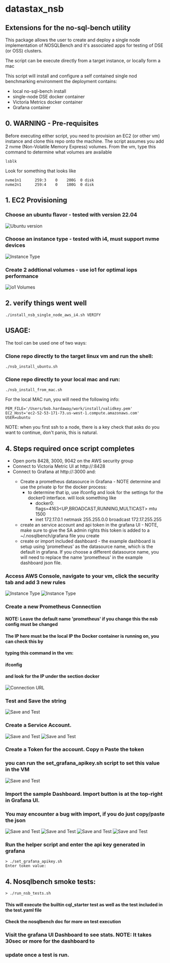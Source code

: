 # datastax_nsb
## Extensions for the no-sql-bench utility

This package allows the user to create and deploy a single node implementation of NOSQLBench
and it's associated apps for testing of DSE (or OSS) clusters.

The script can be execute directly from a target instance, or locally form a mac

This script will install and configure a self contained single nod benchmarking environment
 the deployment contains: 
  - local no-sql-bench install
  - single-node DSE docker container
  - Victoria Metrics docker container
  - Grafana container

## 0. WARNING - Pre-requisites

Before executing either script, you need to provision an EC2 (or other vm) instance and
clone this repo onto the machine. The script assumes you add 2 nvme (Non-Volatile Memory Express) 
volumes. From the vm, type this command to determine what volumes are available

```
lsblk
```

Look for something that looks like

    nvme1n1      259:3    0    200G  0 disk
    nvme2n1      259:4    0    100G  0 disk

## 1. EC2 Provisioning

### Choose an ubuntu flavor - tested with version 22.04

![Ubuntu version](./img/Ubuntu2204.png)

### Choose an instance type - tested with i4, must support nvme devices

![Instance Type](./img/EC2_i4.png)

### Create 2 addtional volumes - use io1 for optimal iops performance

![io1 Volumes](./img/nvme_volumes.png)

## 2. verify things went well
```
./install_nsb_single_node_aws_i4.sh VERIFY
```

## USAGE:

The tool can be used one of two ways:

### Clone repo directly to the target linux vm and run the shell:
```
./nsb_install_ubuntu.sh
```

### Clone repo directly to your local mac and run:
```
./nsb_install_from_mac.sh
```

For the local MAC run, you will need the following info:

```
PEM_FILE='/Users/bob.hardaway/work/install/validkey.pem'
EC2_Host='ec2-52-53-171-73.us-west-1.compute.amazonaws.com'
USER=ubuntu
```
NOTE: when you first ssh to a node, there is a key check that asks do you want to continue, don't panis, this is natural.

## 4. Steps required once script completes

 - Open ports 8428, 3000, 9042 on the AWS security group
 - Connect to Victoria Metric UI at http://<ip>:8428 
 - Connect to Grafana at http://<ip>:3000 and: 
   - Create a prometheus datasource in Grafana - NOTE determine and use the private ip for the docker process:
        - to determine that ip, use ifconfig and look for the settings for the docker0 interface. will look something like
           - docker0: flags=4163<UP,BROADCAST,RUNNING,MULTICAST>  mtu 1500
           - inet 172.17.0.1  netmask 255.255.0.0  broadcast 172.17.255.255
   - create an service account and api token in the grafana UI - NOTE, make sure to give the SA admin rights
      this token is added to a ~/.nosqlbench/grafana file you create
   -  create or import included dashboard - the example dashboard is setup using 'prometheus' as the 
       datasource name, which is the default in grafana. If you choose a different datasource name, you
       will need to replace the name 'prometheus' in the example dashboard json file.

### Access AWS Console, navigate to your vm, click the security tab and add 3 new rules

![Instance Type](./img/AWSSecurityGroup.png)
![Instance Type](./img/Add3Rules.png)

### Create a new Prometheus Connection
#### NOTE: Leave the default name 'prometheus' if you change this the nsb config must be changed
####  The IP here must be the local IP the Docker container is running on, you can check this by
####   typing this command in the vm: 
####            ifconfig
####   and look for the IP under the section docker

![Connection URL](./img/ConnectionIP.png)

### Test and Save the string

![Save and Test](./img/ProSaveandTest.png)

### Create a Service Account.

![Save and Test](./img/SAAdd.png)
![Save and Test](./img/ServiceAccountADMIN.png)

### Create a Token for the account. Copy n Paste the token
###  you can run the set_grafana_apikey.sh script to set this value in the VM

![Save and Test](./img/TokenCopy.png)

### Import the sample Dashboard. Import button is at the top-right in Grafana UI.
### You may encounter a bug with import, if you do just copy/paste the json

![Save and Test](./img/DashUpload.png)
![Save and Test](./img/DashImportRight.png)
![Save and Test](./img/AwSnap.png)
![Save and Test](./img/DashImport.png)

### Run the helper script and enter the api key generated in grafana 

```
> ./set_grafana_apikey.sh
Enter token value:
```



## 4. Nosqlbench smoke tests:

```
> ./run_nsb_tests.sh
```

#### This will execute the builtin cql_starter test as well as the test included in the test.yaml file
#### Check the nosqlbench doc for more on test execution

### Visit the grafana UI Dashboard to see stats. NOTE: It takes 30sec or more for the dashboard to 
### update once a test is run.
